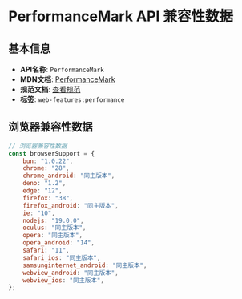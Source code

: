 # PerformanceMark API 兼容性数据

## 基本信息

- **API名称**: `PerformanceMark`
- **MDN文档**: [PerformanceMark](https://developer.mozilla.org/docs/Web/API/PerformanceMark)
- **规范文档**: [查看规范](https://w3c.github.io/user-timing/#performancemark)
- **标签**: `web-features:performance`

## 浏览器兼容性数据

```javascript
// 浏览器兼容性数据
const browserSupport = {
    bun: "1.0.22",
    chrome: "28",
    chrome_android: "同主版本",
    deno: "1.2",
    edge: "12",
    firefox: "38",
    firefox_android: "同主版本",
    ie: "10",
    nodejs: "19.0.0",
    oculus: "同主版本",
    opera: "同主版本",
    opera_android: "14",
    safari: "11",
    safari_ios: "同主版本",
    samsunginternet_android: "同主版本",
    webview_android: "同主版本",
    webview_ios: "同主版本",
};

```

